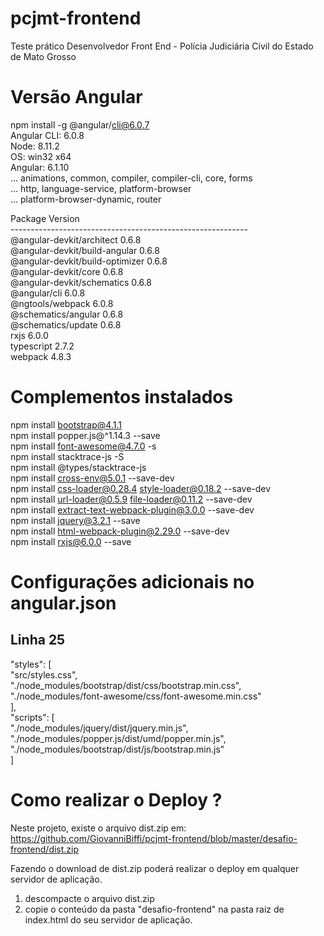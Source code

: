 # pcjmt-frontend
 Teste prático Desenvolvedor Front End - Polícia Judiciária Civil do Estado de Mato Grosso

# Versão Angular
npm install -g @angular/cli@6.0.7   <br />
Angular CLI: 6.0.8   <br />
Node: 8.11.2   <br />
OS: win32 x64   <br />
Angular: 6.1.10   <br />
... animations, common, compiler, compiler-cli, core, forms   <br />
... http, language-service, platform-browser   <br />
... platform-browser-dynamic, router   <br />

Package                           Version   <br />
-----------------------------------------------------------   <br />
@angular-devkit/architect         0.6.8   <br />
@angular-devkit/build-angular     0.6.8   <br />
@angular-devkit/build-optimizer   0.6.8   <br />
@angular-devkit/core              0.6.8   <br />
@angular-devkit/schematics        0.6.8   <br />
@angular/cli                      6.0.8   <br />
@ngtools/webpack                  6.0.8   <br />
@schematics/angular               0.6.8   <br />
@schematics/update                0.6.8   <br />
rxjs                              6.0.0   <br />
typescript                        2.7.2   <br />
webpack                           4.8.3   <br />

# Complementos instalados
npm install bootstrap@4.1.1   <br />
npm install popper.js@^1.14.3 --save   <br />
npm install font-awesome@4.7.0 -s   <br />
npm install stacktrace-js -S   <br />
npm install @types/stacktrace-js   <br />
npm install cross-env@5.0.1 --save-dev   <br />
npm install css-loader@0.28.4 style-loader@0.18.2 --save-dev   <br />
npm install url-loader@0.5.9 file-loader@0.11.2 --save-dev   <br />
npm install extract-text-webpack-plugin@3.0.0 --save-dev   <br />
npm install jquery@3.2.1 --save   <br />
npm install html-webpack-plugin@2.29.0 --save-dev   <br />
npm install rxjs@6.0.0 --save   <br />

# Configurações adicionais no angular.json
## Linha 25
"styles": [   <br />
    "src/styles.css",   <br />
    "./node_modules/bootstrap/dist/css/bootstrap.min.css",   <br />
    "./node_modules/font-awesome/css/font-awesome.min.css"   <br />
],   <br />
"scripts": [   <br />
    "./node_modules/jquery/dist/jquery.min.js",   <br />
    "./node_modules/popper.js/dist/umd/popper.min.js",   <br />
    "./node_modules/bootstrap/dist/js/bootstrap.min.js"   <br />
]   <br />

# Como realizar o Deploy ?
Neste projeto, existe o arquivo dist.zip em:    <br />
https://github.com/GiovanniBiffi/pcjmt-frontend/blob/master/desafio-frontend/dist.zip

Fazendo o download de dist.zip poderá realizar o deploy em qualquer servidor de aplicação.
1) descompacte o arquivo dist.zip 
2) copie o conteúdo da pasta "desafio-frontend" na pasta raiz de index.html do seu servidor de aplicação.